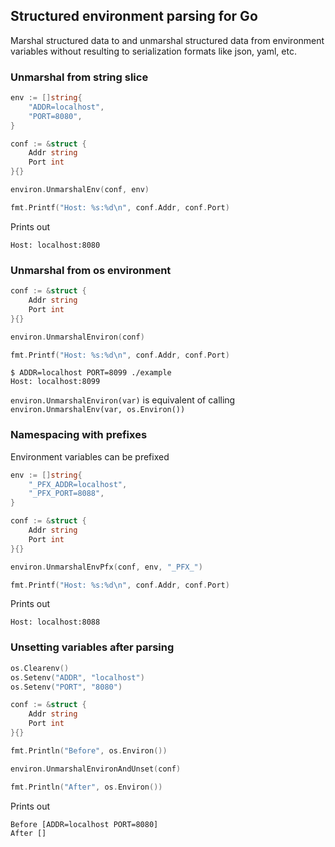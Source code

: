 ## Structured environment parsing for Go

Marshal structured data to and unmarshal structured data from environment variables without resulting to serialization formats like json, yaml, etc.

### Unmarshal from string slice

```go
env := []string{
    "ADDR=localhost",
    "PORT=8080",
}

conf := &struct {
    Addr string
    Port int
}{}

environ.UnmarshalEnv(conf, env)

fmt.Printf("Host: %s:%d\n", conf.Addr, conf.Port)
```

Prints out

```shell
Host: localhost:8080
```

### Unmarshal from os environment

```go
conf := &struct {
    Addr string
    Port int
}{}

environ.UnmarshalEnviron(conf)

fmt.Printf("Host: %s:%d\n", conf.Addr, conf.Port)
```

```shell
$ ADDR=localhost PORT=8099 ./example
Host: localhost:8099
```

`environ.UnmarshalEnviron(var)` is equivalent of calling `environ.UnmarshalEnv(var, os.Environ())`

### Namespacing with prefixes

Environment variables can be prefixed

```go
env := []string{
    "_PFX_ADDR=localhost",
    "_PFX_PORT=8088",
}

conf := &struct {
    Addr string
    Port int
}{}

environ.UnmarshalEnvPfx(conf, env, "_PFX_")

fmt.Printf("Host: %s:%d\n", conf.Addr, conf.Port)
```

Prints out

```shell
Host: localhost:8088
```

### Unsetting variables after parsing

```go
os.Clearenv()
os.Setenv("ADDR", "localhost")
os.Setenv("PORT", "8080")

conf := &struct {
    Addr string
    Port int
}{}

fmt.Println("Before", os.Environ())

environ.UnmarshalEnvironAndUnset(conf)

fmt.Println("After", os.Environ())
```

Prints out

```shell
Before [ADDR=localhost PORT=8080]
After []
```